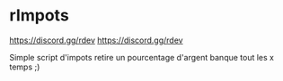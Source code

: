 # rImpots

https://discord.gg/rdev
https://discord.gg/rdev

Simple script d'impots retire un pourcentage d'argent banque tout les x temps ;)
